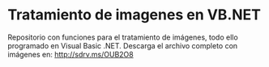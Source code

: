 ﻿Tratamiento de imagenes en VB.NET
=================================

Repositorio con funciones para el tratamiento de imágenes, todo ello programado en Visual Basic .NET.
Descarga el archivo completo con imágenes en: 
http://sdrv.ms/OUB2O8